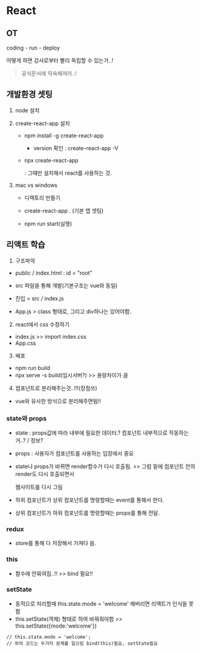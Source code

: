 # React

## OT

coding - run - deploy

어떻게 하면 강사로부터 빨리 독립할 수 있는가..!

> 공식문서에 익숙해져라..! 



## 개발환경 셋팅

1. node 설치

2. create-react-app 설치

   - npm install -g create-react-app

     - version 확인 : create-react-app -V

   - npx create-react-app

     : 그때만 설치해서 react를 사용하는 것.

3. mac vs windows

   - 디렉토리 만들기
   - create-react-app . (기본 앱 셋팅)

   - npm run start(실행)

## 리액트 학습

1. 구조파악

- public / index.html : id = "root"

- src 파일을 통해 개발(기본구조는 vue와 동일)
- 진입 > src / index.js
- App.js > class 형태로, 그리고 div하나는 있어야함.

2. react에서 css 수정하기

- index.js >> import index.css
- App.css 

3. 배포

- npm run build
- npx serve -s build(임시서버?) >> 용량차이가 큼

4. 컴포넌트로 분리해주는것..!!!(장점쓰)

- vue와 유사한 방식으로 분리해주면됨!!



### state와 props

- state : props값에 따라 내부에 필요한 데이터.? 컴포넌트 내부적으로 작동하는 거..? / 정보?

- props : 사용자가 컴포넌트를 사용하는 입장에서 중요

- state나 props가 바뀌면 render함수가 다시 호출됨. >> 그럼 밑에 컴포넌트 안의 render도 다시 호출되면서 

  웹사이트를 다시 그림
  
- 하위 컴포넌트가 상위 컴포넌트를 명령할때는 event를 통해서 한다.

- 상위 컴포넌트가 하위 컴포넌트를 명령할때는 props를 통해 전달.

### redux

- store를 통해 다 저장해서 가져다 씀.

### this

- 함수에 안묶여짐..!! >> bind 필요!!

### setState

- 동적으로 처리할때 this.state.mode = 'welcome' 해버리면 리액트가 인식을 못함
- this.setState(객체) 형태로 하여 바꿔줘야함 >> this.setState({mode:'welcome'})

```react
// this.state.mode = 'welcome';
// 위의 코드는 두가지 문제를 일으킴 bind(this)필요, setState필요
```



